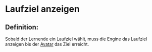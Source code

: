 # Laufziel anzeigen


## Definition:

Sobald der Lernende ein Laufziel wählt, muss die Engine das Laufziel anzeigen bis der [Avatar](Avatar-GE.md) das Ziel erreicht.


